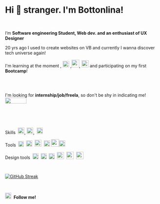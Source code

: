 # Hi 🖖 stranger. I'm Bottonlina!

<br>

I’m <b>Software engineering Student, Web dev. and an enthusiast of UX Designer</b>

20 yrs ago I used to create websites on VB and currently I wanna discover tech universe again!

I'm learning at the moment ,&nbsp;<img src="https://cdn3.iconfinder.com/data/icons/logos-and-brands-adobe/512/267_Python-512.png" width="21" height="21"/>&nbsp;,<img src="https://www.pngfind.com/pngs/m/74-744138_mysql-logo-png-mysql-transparent-png.png" width="25" height="25"/>,  <img src="https://img2.gratispng.com/20180715/ujy/kisspng-user-experience-design-user-interface-design-rsu-digital-transformation-icon-5b4b2d82efcfe9.0945611415316535069823.jpg" width="23" height="23"/> and participating on my first <b>Bootcamp</b>!

<br><br>

I'm looking for <b>internship/job/freela</b>, so don't be shy in indicating me!&nbsp;&nbsp;[<img src="https://img.shields.io/badge/linkedin-%230077B5.svg?&style=for-the-badge&logo=linkedin&logoColor=white" width="70" height="19"/>](https://www.linkedin.com/in/BOTTONLINA/)

<br><br><br>

Skills&nbsp;&nbsp;<img src="https://cdn-icons-png.flaticon.com/512/732/732212.png" width="21" height="21"/>,  <img src="https://cdn-icons-png.flaticon.com/512/732/732190.png" width="21" height="21"/>, &nbsp;<img src="https://p1.hiclipart.com/preview/951/574/485/react-logo-javascript-redux-vuejs-angular-angularjs-expressjs-front-and-back-ends-png-clipart.jpg" width="19" height="21"/>

Tools&nbsp;&nbsp;<img src="https://upload.wikimedia.org/wikipedia/commons/thumb/9/9a/Visual_Studio_Code_1.35_icon.svg/2048px-Visual_Studio_Code_1.35_icon.svg.png" width="18" height="18"/>&nbsp;&nbsp;<img src="https://cdn.icon-icons.com/icons2/1381/PNG/512/sublimetext_94866.png" width="20" height="20"/>&nbsp;&nbsp;<img src="https://play-lh.googleusercontent.com/7NhwxJq45jv0Z1rerLLPZFtLnz2WZmqqmhwQ1uRgtv2o1wTsERjh_OT8vKYN0C_vig" width="22" height="22"/>&nbsp;&nbsp;<img src="https://upload.wikimedia.org/wikipedia/commons/thumb/3/38/Jupyter_logo.svg/1200px-Jupyter_logo.svg.png" width="20" height="20"/>&nbsp;<img src="https://upload.wikimedia.org/wikipedia/commons/thumb/d/d0/Google_Colaboratory_SVG_Logo.svg/2560px-Google_Colaboratory_SVG_Logo.svg.png" width="26" height="24"/><img src="https://git-scm.com/images/logos/downloads/Git-Icon-Black.png" width="20" height="20"/>

Design tools&nbsp;&nbsp;<img src="https://designe.com.br/wp-content/uploads/2020/07/adobe-photoshop-cc-2020-icone-designe.png" width="19" height="19"/>&nbsp;&nbsp;<img src="https://upload.wikimedia.org/wikipedia/commons/thumb/f/fb/Adobe_Illustrator_CC_icon.svg/800px-Adobe_Illustrator_CC_icon.svg.png" width="19" height="19"/>&nbsp;&nbsp;<img src="https://upload.wikimedia.org/wikipedia/commons/thumb/c/c2/Adobe_XD_CC_icon.svg/2101px-Adobe_XD_CC_icon.svg.png" width="19" height="19"/>&nbsp;&nbsp;<img src="https://cdn.icon-icons.com/icons2/3053/PNG/512/coreldraw_macos_bigsur_icon_190270.png" width="23" height="23"/>&nbsp;&nbsp;<img src="https://img.icons8.com/ios-filled/500/rhinoceros-6.png" width="24" height="24"/>&nbsp;&nbsp;<img src="https://camo.githubusercontent.com/a86a8278da4c5b5a43330e1ea28e6ba050007a837128b5dff5b35d5ff0f1248a/68747470733a2f2f63646e2d696d616765732d312e6d656469756d2e636f6d2f6d61782f313630302f312a365867664443566e3831415958363858766432492d674032782e706e67" width="24" height="24"/>

<br>

[![GitHub Streak](http://github-readme-streak-stats.herokuapp.com?user=Bottonlina&theme=black-ice)](https://git.io/streak-stats)

<br>

[<img src = "https://upload.wikimedia.org/wikipedia/commons/thumb/a/a5/Instagram_icon.png/2048px-Instagram_icon.png" width="20" height="20">](https://www.instagram.com/BOTTONLINA/)&nbsp;&nbsp;<b>Follow me!</b>

